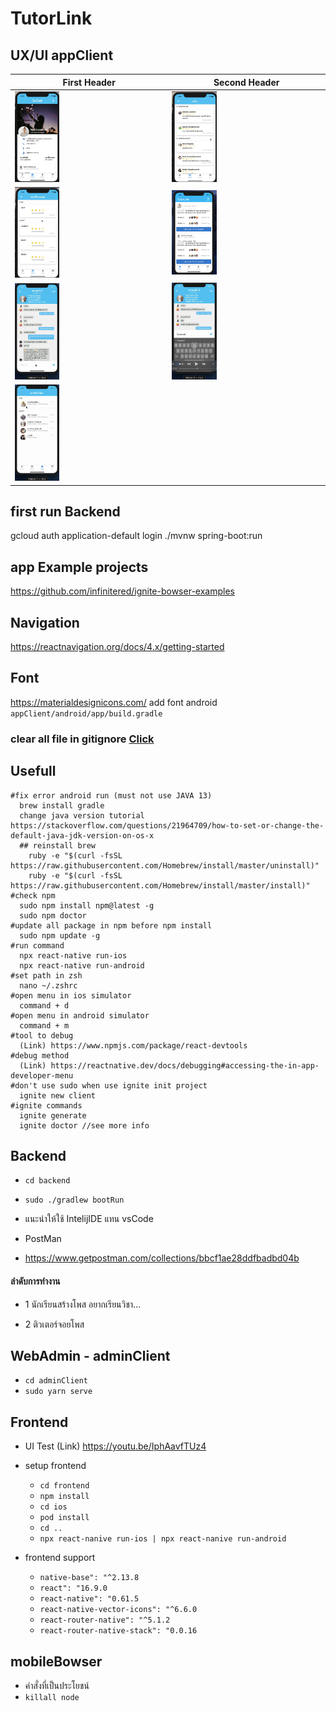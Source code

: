 # TutorLink

## UX/UI appClient

First Header | Second Header
------------ | -------------
<img class="center" src="markdown/TutorLink-UI001.png" width="30%"> | <img src="markdown/TutorLink-UI002.png" width="30%">
<img src="markdown/TutorLink-UI003.png" width="30%"> | <img src="markdown/TutorLink-UI02.png" width="30%">
<img src="markdown/TutorLink-UI03.png" width="30%"> | <img src="markdown/TutorLink-UI04.png" width="30%">
<img src="markdown/TutorLink-UI05.png" width="30%"> | 


## first run Backend
  gcloud auth application-default login
  ./mvnw spring-boot:run
## app Example projects
  https://github.com/infinitered/ignite-bowser-examples
## Navigation
  https://reactnavigation.org/docs/4.x/getting-started
## Font
  https://materialdesignicons.com/
  add font android
  `appClient/android/app/build.gradle`
### clear all file in gitignore [Click](https://stackoverflow.com/questions/13541615/how-to-remove-files-that-are-listed-in-the-gitignore-but-still-on-the-repositor)
## Usefull
    
    #fix error android run (must not use JAVA 13)
      brew install gradle
      change java version tutorial https://stackoverflow.com/questions/21964709/how-to-set-or-change-the-default-java-jdk-version-on-os-x
      ## reinstall brew
        ruby -e "$(curl -fsSL https://raw.githubusercontent.com/Homebrew/install/master/uninstall)"
        ruby -e "$(curl -fsSL https://raw.githubusercontent.com/Homebrew/install/master/install)"
    #check npm
      sudo npm install npm@latest -g 
      sudo npm doctor
    #update all package in npm before npm install
      sudo npm update -g
    #run command
      npx react-native run-ios
      npx react-native run-android
    #set path in zsh
      nano ~/.zshrc
    #open menu in ios simulator
      command + d
    #open menu in android simulator
      command + m
    #tool to debug 
      (Link) https://www.npmjs.com/package/react-devtools
    #debug method 
      (Link) https://reactnative.dev/docs/debugging#accessing-the-in-app-developer-menu
    #don't use sudo when use ignite init project
      ignite new client
    #ignite commands
      ignite generate 
      ignite doctor //see more info
## Backend
- `cd backend`
- `sudo ./gradlew bootRun`
- แนะนำให้ใช้ IntelijIDE แทน vsCode

- PostMan

 - https://www.getpostman.com/collections/bbcf1ae28ddfbadbd04b

#### ลำดับการทำงาน

- 1 นักเรียนสร้างโพส อยากเรียนวิชา...

- 2 ติวเตอร์จอยโพส 

## WebAdmin - adminClient 
- `cd adminClient`
- `sudo yarn serve`
 

 ## Frontend
 
 * UI Test
   (Link) https://youtu.be/IphAavfTUz4
 
 * setup frontend
 
   - `cd frontend`
   - `npm install`
   - `cd ios`
   - `pod install`
   - `cd ..`
   - `npx react-nanive run-ios | npx react-nanive run-android`
 
 * frontend support
 
   - `native-base": "^2.13.8`
   - `react": "16.9.0`
   - `react-native": "0.61.5`
   - `react-native-vector-icons": "^6.6.0`
   - `react-router-native": "^5.1.2`
   - `react-router-native-stack": "0.0.16`

## mobileBowser
  - คำสั่งที่เป็นประโยชน์
  - `killall node` 
